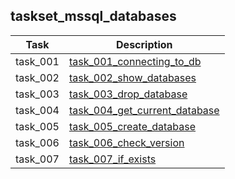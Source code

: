 ## taskset_mssql_databases

| Task     | Description                                                                            |
|----------|----------------------------------------------------------------------------------------|
| task_001 | [task_001_connecting_to_db](taskset_mssql_databases/task_001_connecting_to_db)         |
| task_002 | [task_002_show_databases](taskset_mssql_databases/task_002_show_databases)             |
| task_003 | [task_003_drop_database](taskset_mssql_databases/task_003_drop_database)               |
| task_004 | [task_004_get_current_database](taskset_mssql_databases/task_004_get_current_database) |
| task_005 | [task_005_create_database](taskset_mssql_databases/task_005_create_database)           |
| task_006 | [task_006_check_version](taskset_mssql_databases/task_006_check_version)               |
| task_007 | [task_007_if_exists](taskset_mssql_databases/task_007_if_exists)                       |

